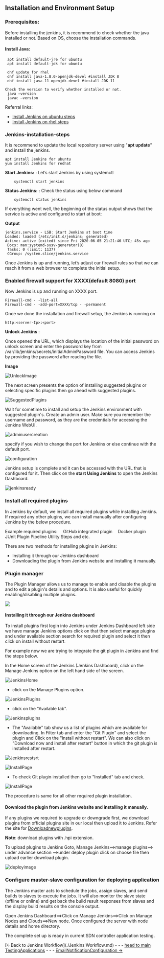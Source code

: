 ## Installation and Environment Setup
### Prerequisites:
Before installing the jenkins, it is recommend to check whether the java installed or not. Based on OS, choose the installation commands.

#### Install Java:
     apt install default-jre for ubuntu
     apt install default-jdk for ubuntu
     
     dnf update for rhel
     dnf install java-1.8.0-openjdk-devel #install JDK 8
     dnf install java-11-openjdk-devel #install JDK 11

    Check the version to verify whether installed or not.
     java –version
     javac –version

Referral links:
* [Install Jenkins on ubuntu steps](https://www.digitalocean.com/community/tutorials/how-to-install-java-with-apt-on-ubuntu-18-04)
* [Install Jenkins on rhel steps](https://www.tecmint.com/install-java-on-rhel-8/)

### Jenkins-installation-steps

It is recommend to update the local repository server using "**apt update**" and  install the jenkins.

    apt install Jenkins for ubuntu
    yum install Jenkins for redhat
    
  **Start Jenkins:** : Let’s start Jenkins by using systemctl
  
        systemctl start jenkins
        
  **Status Jenkins:** : Check the status using below command
  
        systemctl status jenkins
        
If everything went well, the beginning of the status output shows that the service is active and configured to start at boot: 

**Output**

    jenkins.service - LSB: Start Jenkins at boot time 
    Loaded: loaded (/etc/init.d/jenkins; generated) 
    Active: active (exited) since Fri 2020-06-05 21:21:46 UTC; 45s ago 
     Docs: man:systemd-sysv-generator(8) 
     Tasks: 0 (limit: 1137) 
     CGroup: /system.slice/jenkins.service 

Once Jenkins is up and running, let’s adjust our firewall rules so that we can reach it from a web browser to complete the initial setup. 

### Enabled firewall support for XXXX(default 8080) port

Now Jenkins is up and running on XXXX port.

    Firewall-cmd - -list-all
    Firewall-cmd - -add-port=XXXX/tcp - -permanent

Once we done the installation and firewall setup, the Jenkins is running on  
    
    http:<server-Ip>:<port>

**Unlock Jenkins** :

Once opened the URL, which displays the location of the initial password on unlock screen and enter the password key from /var/lib/jenkins/secrets/initialAdminPassword file. You can access Jenkins by providing the password after reading the file. 

**Image**

![UnlockImage](./Images/UnlockPage.png)

The next screen presents the option of installing suggested plugins or selecting specific plugins then go ahead with suggested plugins.

![SuggestedPlugins](./Images/suggestedplaugins.png)

Wait for sometime to install and setup the Jenkins environment with suggested plugin's. Create an admin user. Make sure you remember the username and password, as they are the credentials for accessing the Jenkins WebUI. 

![adminusercreation](./Images/adminuser.png)

specify if you wish to change the port for Jenkins or else continue with the default port. 

![configuration](./Images/instanceconfiguration.png)
 
Jenkins setup is complete and it can be accessed with the URL that is configured for it. 
Then click on the **start Using Jenkins** to open the Jenkins Dashboard. 

![jenkinsready](Images/jenkinsready.png)

### Install all required plugins
  In Jenkins by default, we install all required plugins while installing Jenkins. If required any other plugins, we can install manually after configuring Jenkins by the below procedure. 

Example required plugins: 
 GitHub integrated plugin
 Docker plugin 
 JUnit Plugin 
Pipeline Utility Steps and etc.

There are two methods for installing plugins in Jenkins:

* Installing it through our Jenkins dashboard
* Downloading the plugin from Jenkins website and installing it
manually.

### Plugin manager
The Plugin Manager allows us to manage to enable and disable the plugins and to edit a plugin's details and options. It is also useful for quickly enabling/disabling multiple plugins. 

![](Images/pluginmanager.png)

#### Installing it through our Jenkins dashboard
To install plugins first login into Jenkins under Jenkins Dashboard left side we have manage Jenkins options click on that then select manage plugins and under available section search for required plugin and select it then click on install without restart.

For example now we are trying to integrate the git plugin in Jenkins and find the steps below.

In the Home screen of the Jenkins (Jenkins Dashboard), click on the Manage Jenkins option on the left hand side of the screen.

![JenkinsHome](Images/jenkins_home.png)

* click on the Manage Plugins option.

![JenkinsPlugins](Images/clickmanageplugins.png)

* click on the "Available tab".

![Jenkinsplugins](Images/availableplugin.png)

* The "Available" tab show us a list of plugins which are available for downloading. In Filter tab and enter the "Git Plugin" and select the plugin and Click on the "install without restart". 
We can also click on "Download now and install after restart" button in which the git plugin is installed after restart.

![Jenkinsrestsrt](Images/install%20without%20restart.jpg)


![InstallPage](Images/installingimage.jpg)

* To check Git plugin installed then go to "Installed" tab and check.

![InstallPage](Images/Gitplugin.png)

The procedure is same for all other required plugin installation.


#### Download the plugin from Jenkins website and installing it manually.

If any plugins we required to upgrade or downgrade first, we download plugins from official plugins site in our local then upload it to Jenkins. Refer the site for [Downloadnewplugins](https://updates.jenkins-ci.org/download/plugins/).

**Note**: download plugins with .hpi extension. 

To upload plugins to Jenkins Goto, Manage Jenkins==>manage plugins==> under advance section ==>under deploy plugin click on choose file then upload earlier download plugin.

![deployimage](Images/deployplugin.png)

### Configure master-slave configuration for deploying application 

The Jenkins master acts to schedule the jobs, assign slaves, and send builds to slaves to execute the jobs. It will also monitor the slave state (offline or online) and get back the build result responses from slaves and the display build results on the console output. 

Open Jenkins Dashboard==>Click on Manage Jenkins==>Click on Manage Nodes and Clouds==>New node. Once configured the server with node details and home directory. 

The complete set up is ready in current SDN controller application testing.

[<-Back to Jenkins Workflow](./Jenkins Workflow.md) - - - [head to main TestingApplications](../../../TestingApplications.md) - - - [EmailNotificationConfiguration ->](EmailNotificationConfiguration.md)